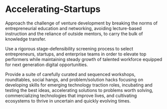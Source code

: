 # Accelerating-Startups

Approach the challenge of venture development by breaking the norms of entrepreneurial education and networking, avoiding lecture-based instruction and the reliance of outside mentors, to carry the bulk of knowledge transfer. 

Use a rigorous stage-defensibility screening process to select entrepreneurs, startups, and enterprise teams in order to elevate top performers while maintaining steady growth of talented workforce equipped for next generation digital opportunities.

Provide a suite of carefully curated and sequenced workshops, roundtables, social hangs, and problem/solution hacks focusing on developing skills for emerging technology traction roles, incubating and testing the best ideas, accelerating solutions to problems worth solving, commercializing technologies that improve lives, and cultivating ecosystems to thrive in uncertain and quickly evolving times.
